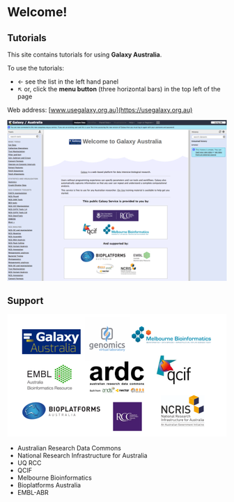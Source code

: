 # Welcome!

## Tutorials

This site contains tutorials for using **Galaxy Australia**.

To use the tutorials:

* &#8592; see the list in the left hand panel
* &#8598; or, click the **menu button** (three horizontal bars) in the top left of the page

Web address: [www.usegalaxy.org.au](https://usegalaxy.org.au)

![galaxy-aust](galaxy-aust.png)

## Support


![logos](images/logos.png)

* Australian Research Data Commons
* National Research Infrastructure for Australia
* UQ RCC
* QCIF
* Melbourne Bioinformatics
* Bioplatforms Australia
* EMBL-ABR
